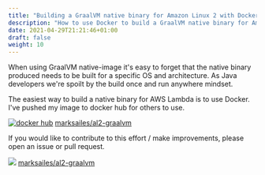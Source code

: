 ```yaml
---
title: "Building a GraalVM native binary for Amazon Linux 2 with Docker"
description: "How to use Docker to build a GraalVM native binary for Amazon Linux 2"
date: 2021-04-29T21:21:46+01:00
draft: false
weight: 10
---
```


When using GraalVM native-image it's easy to forget that the native binary produced needs to be built for a specific OS
and architecture. As Java developers we're spoilt by the build once and run anywhere mindset.

The easiest way to build a native binary for AWS Lambda is to use Docker. I've pushed my image to docker hub for others
to use.

[<img src="/docker/docker.png" alt="docker hub" class="img-responsive">](https://hub.docker.com/r/marksailes/al2-graalvm) [marksailes/al2-graalvm](https://hub.docker.com/r/marksailes/al2-graalvm)

If you would like to contribute to this effort / make improvements, please open an issue or pull request.

[<img src="/github/GitHub-Mark-32px.png">](https://github.com/marksailes/al2-graalvm) [marksailes/al2-graalvm](https://github.com/marksailes/al2-graalvm)

